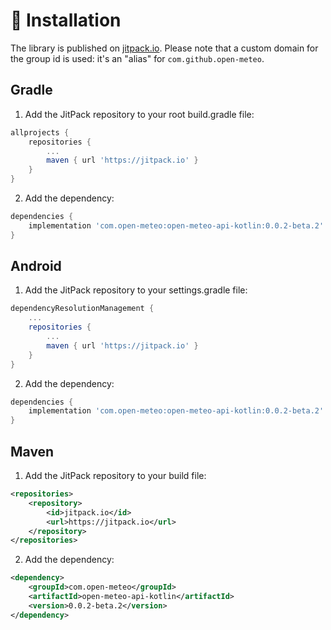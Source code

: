 # 📘 Installation

The library is published on [jitpack.io](https://jitpack.io).
Please note that a custom domain for the group id is used: it's an "alias" for `com.github.open-meteo`.

## Gradle

1. Add the JitPack repository to your root build.gradle file:

```gradle
allprojects {
	repositories {
		...
		maven { url 'https://jitpack.io' }
	}
}
```

2. Add the dependency:

```gradle
dependencies {
	implementation 'com.open-meteo:open-meteo-api-kotlin:0.0.2-beta.2'
}
```

## Android

1. Add the JitPack repository to your settings.gradle file:

```gradle
dependencyResolutionManagement {
	...
	repositories {
		...
		maven { url 'https://jitpack.io' }
	}
}
```

2. Add the dependency:

```gradle
dependencies {
	implementation 'com.open-meteo:open-meteo-api-kotlin:0.0.2-beta.2'
}
```

## Maven

1. Add the JitPack repository to your build file:

```xml
<repositories>
	<repository>
		<id>jitpack.io</id>
		<url>https://jitpack.io</url>
	</repository>
</repositories>
```

2. Add the dependency:

```xml
<dependency>
	<groupId>com.open-meteo</groupId>
	<artifactId>open-meteo-api-kotlin</artifactId>
	<version>0.0.2-beta.2</version>
</dependency>
```
